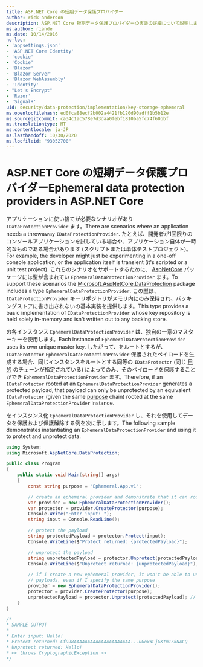 ```yaml
---
title: ASP.NET Core の短期データ保護プロバイダー
author: rick-anderson
description: ASP.NET Core 短期データ保護プロバイダーの実装の詳細について説明します。
ms.author: riande
ms.date: 10/14/2016
no-loc:
- 'appsettings.json'
- 'ASP.NET Core Identity'
- 'cookie'
- 'Cookie'
- 'Blazor'
- 'Blazor Server'
- 'Blazor WebAssembly'
- 'Identity'
- "Let's Encrypt"
- 'Razor'
- 'SignalR'
uid: security/data-protection/implementation/key-storage-ephemeral
ms.openlocfilehash: ed0fca88ecf2b002a4421fb120d90adff1b5b12e
ms.sourcegitcommit: ca34c1ac578e7d3daa0febf1810ba5fc74f60bbf
ms.translationtype: MT
ms.contentlocale: ja-JP
ms.lasthandoff: 10/30/2020
ms.locfileid: "93052700"
---
```

# <a name="ephemeral-data-protection-providers-in-aspnet-core"></a><span data-ttu-id="2e3c1-103">ASP.NET Core の短期データ保護プロバイダー</span><span class="sxs-lookup"><span data-stu-id="2e3c1-103">Ephemeral data protection providers in ASP.NET Core</span></span>

<a name="data-protection-implementation-key-storage-ephemeral"></a>

<span data-ttu-id="2e3c1-104">アプリケーションに使い捨てが必要なシナリオがあり `IDataProtectionProvider` ます。</span><span class="sxs-lookup"><span data-stu-id="2e3c1-104">There are scenarios where an application needs a throwaway `IDataProtectionProvider`.</span></span> <span data-ttu-id="2e3c1-105">たとえば、開発者が1回限りのコンソールアプリケーションを試している場合や、アプリケーション自体が一時的なものである場合があります (スクリプトまたは単体テストプロジェクト)。</span><span class="sxs-lookup"><span data-stu-id="2e3c1-105">For example, the developer might just be experimenting in a one-off console application, or the application itself is transient (it's scripted or a unit test project).</span></span> <span data-ttu-id="2e3c1-106">これらのシナリオをサポートするために、 [AspNetCore](https://www.nuget.org/packages/Microsoft.AspNetCore.DataProtection/) パッケージには型が含まれてい `EphemeralDataProtectionProvider` ます。</span><span class="sxs-lookup"><span data-stu-id="2e3c1-106">To support these scenarios the [Microsoft.AspNetCore.DataProtection](https://www.nuget.org/packages/Microsoft.AspNetCore.DataProtection/) package includes a type `EphemeralDataProtectionProvider`.</span></span> <span data-ttu-id="2e3c1-107">この型は、 `IDataProtectionProvider` キーリポジトリがメモリ内にのみ保持され、バッキングストアに書き出されないの基本実装を提供します。</span><span class="sxs-lookup"><span data-stu-id="2e3c1-107">This type provides a basic implementation of `IDataProtectionProvider` whose key repository is held solely in-memory and isn't written out to any backing store.</span></span>

<span data-ttu-id="2e3c1-108">の各インスタンス `EphemeralDataProtectionProvider` は、独自の一意のマスターキーを使用します。</span><span class="sxs-lookup"><span data-stu-id="2e3c1-108">Each instance of `EphemeralDataProtectionProvider` uses its own unique master key.</span></span> <span data-ttu-id="2e3c1-109">したがって、をルートとするが、 `IDataProtector` `EphemeralDataProtectionProvider` 保護されたペイロードを生成する場合、同じインスタンスをルートとする同等の `IDataProtector` (同じ [目的](xref:security/data-protection/consumer-apis/purpose-strings#data-protection-consumer-apis-purposes) のチェーンが指定されている) によってのみ、そのペイロードを保護することができ `EphemeralDataProtectionProvider` ます。</span><span class="sxs-lookup"><span data-stu-id="2e3c1-109">Therefore, if an `IDataProtector` rooted at an `EphemeralDataProtectionProvider` generates a protected payload, that payload can only be unprotected by an equivalent `IDataProtector` (given the same [purpose](xref:security/data-protection/consumer-apis/purpose-strings#data-protection-consumer-apis-purposes) chain) rooted at the same `EphemeralDataProtectionProvider` instance.</span></span>

<span data-ttu-id="2e3c1-110">をインスタンス化 `EphemeralDataProtectionProvider` し、それを使用してデータを保護および保護解除する例を次に示します。</span><span class="sxs-lookup"><span data-stu-id="2e3c1-110">The following sample demonstrates instantiating an `EphemeralDataProtectionProvider` and using it to protect and unprotect data.</span></span>

```csharp
using System;
using Microsoft.AspNetCore.DataProtection;

public class Program
{
    public static void Main(string[] args)
    {
        const string purpose = "Ephemeral.App.v1";

        // create an ephemeral provider and demonstrate that it can round-trip a payload
        var provider = new EphemeralDataProtectionProvider();
        var protector = provider.CreateProtector(purpose);
        Console.Write("Enter input: ");
        string input = Console.ReadLine();

        // protect the payload
        string protectedPayload = protector.Protect(input);
        Console.WriteLine($"Protect returned: {protectedPayload}");

        // unprotect the payload
        string unprotectedPayload = protector.Unprotect(protectedPayload);
        Console.WriteLine($"Unprotect returned: {unprotectedPayload}");

        // if I create a new ephemeral provider, it won't be able to unprotect existing
        // payloads, even if I specify the same purpose
        provider = new EphemeralDataProtectionProvider();
        protector = provider.CreateProtector(purpose);
        unprotectedPayload = protector.Unprotect(protectedPayload); // THROWS
    }
}

/*
* SAMPLE OUTPUT
*
* Enter input: Hello!
* Protect returned: CfDJ8AAAAAAAAAAAAAAAAAAAAA...uGoxWLjGKtm1SkNACQ
* Unprotect returned: Hello!
* << throws CryptographicException >>
*/
```

